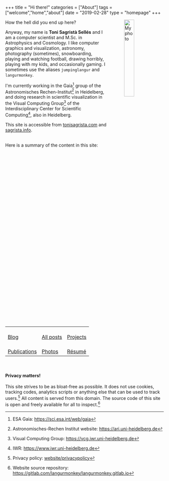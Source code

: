 +++
title = "Hi there!"
categories = ["About"]
tags = ["welcome","home","about"]
date = "2019-02-28"
type = "homepage"
+++



<img src="/img/myself_v3.webp"
     alt="My photo"
     style="float: right; margin-left: 50px; width: 25%" />

How the hell did you end up here?

Anyway, my name is **Toni Sagristà Sellés** and I am a computer scientist and M.Sc. in Astrophysics and Cosmology. I like computer graphics and visualization, astronomy, photography (sometimes), snowboarding, playing and watching football, drawing horribly, playing with my kids, and occasionally gaming. I sometimes use the aliases `jumpinglangur` and `langurmonkey`.

I'm currently working in the Gaia[^gaia] group of the Astronomisches Rechen-Institut[^ari] in Heidelberg, and doing research in scientific visualization in the Visual Computing Group[^viscomp] of the Interdisciplinary Center for Scientific Computing[^iwr], also in Heidelberg.

This site is accessible from [tonisagrista.com](https://tonisagrista.com) and [sagrista.info](https://sagrista.info).


<br/>
Here is a summary of the content in this site:

<br/>
<table class="menu-table-index">
<tr>
<td> 
<a href="/blog"><i class="fa fa-file-word-o" aria-hidden="true"></i><br/>
Blog</a>
</td>
<td> 
<a href="/posts-list"><i class="fa fa-list-ul" aria-hidden="true"></i><br/>
All posts</a>
</td>
<td> 
<a href="/projects"><i class="fa fa-superscript" aria-hidden="true"></i><br/>
Projects</a>
</td>
</tr>
<tr>
<td> 
<a href="/papers"><i class="fa fa-file-text-o" aria-hidden="true"></i><br/>
Publications</a>
</td>
<td> 
<a href="/photography"><i class="fa fa-camera" aria-hidden="true"></i><br/>
Photos</a>
</td>
<td> 
<a href="/resume"><i class="fa fa-address-card-o" aria-hidden="true"></i><br/>
Résumé</a>
</td>
</tr>
</table>
<br/>

#### Privacy matters!

This site strives to be as bloat-free as possible. It does not use cookies, tracking codes, analytics scripts or anything else that can be used to track users.[^privacypolicy] All content is served from this domain. The source code of this site is open and freely available for all to inspect.[^webrepo] 
[^gaia]: ESA Gaia: https://sci.esa.int/web/gaia
[^ari]: Astronomisches-Rechen Institut website: https://ari.uni-heidelberg.de
[^viscomp]: Visual Computing Group: https://vcg.iwr.uni-heidelberg.de
[^iwr]: IWR: https://www.iwr.uni-heidelberg.de
[^privacypolicy]: Privacy policy: [website/privacypolicy](/privacypolicy) 
[^webrepo]: Website source repository: https://gitlab.com/langurmonkey/langurmonkey.gitlab.io
